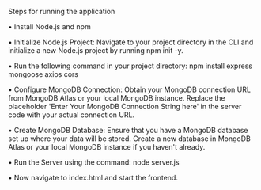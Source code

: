 
Steps for running the application

•	Install Node.js and npm

•	Initialize Node.js Project: Navigate to your project directory in the CLI and initialize a new Node.js project by running npm init -y.

•	Run the following command in your project directory: npm install express mongoose axios cors

•	Configure MongoDB Connection: Obtain your MongoDB connection URL from MongoDB Atlas or your local MongoDB instance. Replace the placeholder 'Enter Your MongoDB Connection String here' in the server code with your actual connection URL.

•	Create MongoDB Database: Ensure that you have a MongoDB database set up where your data will be stored. Create a new database in MongoDB Atlas or your local MongoDB instance if you haven't already. 

•	Run the Server using the command:  node server.js

•	Now navigate to index.html and start the frontend.


